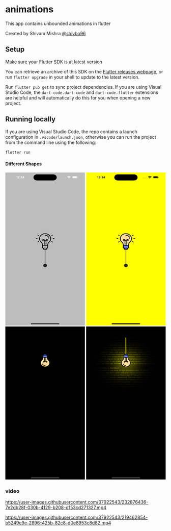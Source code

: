 # animations

This app contains unbounded animations in flutter

Created by Shivam Mishra [@shivbo96](https://github.com/shivbo96)

## Setup

Make sure your Flutter SDK is at latest version

You can retrieve an archive of this SDK on the [Flutter releases webpage](https://docs.flutter.dev/development/tools/sdk/releases), or run `flutter upgrade` in your shell to update to the latest version.

Run `flutter pub get` to sync project dependencies. If you are using Visual Studio Code, the `dart-code.dart-code` and `dart-code.flutter` extensions are helpful and will automatically do this for you when opening a new project.

## Running locally

If you are using Visual Studio Code, the repo contains a launch configuration in `.vscode/launch.json`, otherwise you can run the project from the command line using the following:

```bash
flutter run 
```

#### Different Shapes

<img src="https://raw.githubusercontent.com/shivbo96/pull_the_rope/main/images/1.png" width="250" height="480">
<img src="https://raw.githubusercontent.com/shivbo96/pull_the_rope/main/images/2.png" width="250" height="480">
<img src="https://raw.githubusercontent.com/shivbo96/spot_light/main/images/1.png" width="250" height="480">
<img src="https://raw.githubusercontent.com/shivbo96/spot_light/main/images/2.png" width="250" height="480">

### video
https://user-images.githubusercontent.com/37922543/232876436-7e2db28f-030b-4129-b208-d153cd271327.mp4

https://user-images.githubusercontent.com/37922543/219462854-b5249e9e-2896-425b-82c8-d0e8953c8d82.mp4

